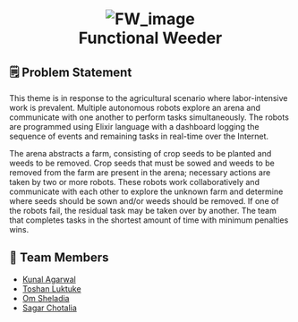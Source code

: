 <h1 align="center">
   <img src="https://user-images.githubusercontent.com/83249996/161427654-3a3d6bf3-1cf2-40f5-9039-4ad18e1c71c8.png" alt="FW_image">
  <br> 
  Functional Weeder
</h1>

## 🗒️ Problem Statement
This theme is in response to the agricultural scenario where labor-intensive work is prevalent. Multiple autonomous robots explore an arena and communicate with one another to perform tasks simultaneously. The robots are programmed using Elixir language with a dashboard logging the sequence of events and remaining tasks in real-time over the Internet.

The arena abstracts a farm, consisting of crop seeds to be planted and weeds to be removed. Crop seeds that must be sowed and weeds to be removed from the farm are present in the arena; necessary actions are taken by two or more robots. These robots work collaboratively and communicate with each other to explore the unknown farm and determine where seeds should be sown and/or weeds should be removed. If one of the robots fail, the residual task may be taken over by another. The team that completes tasks in the shortest amount of time with minimum penalties wins.

## 🏅 Team Members
- [Kunal Agarwal](https://github.com/KunalA18)
- [Toshan Luktuke](https://github.com/toshan-luktuke)
- [Om Sheladia](https://github.com/omsheladia)
- [Sagar Chotalia](https://github.com/sagarchotalia)

